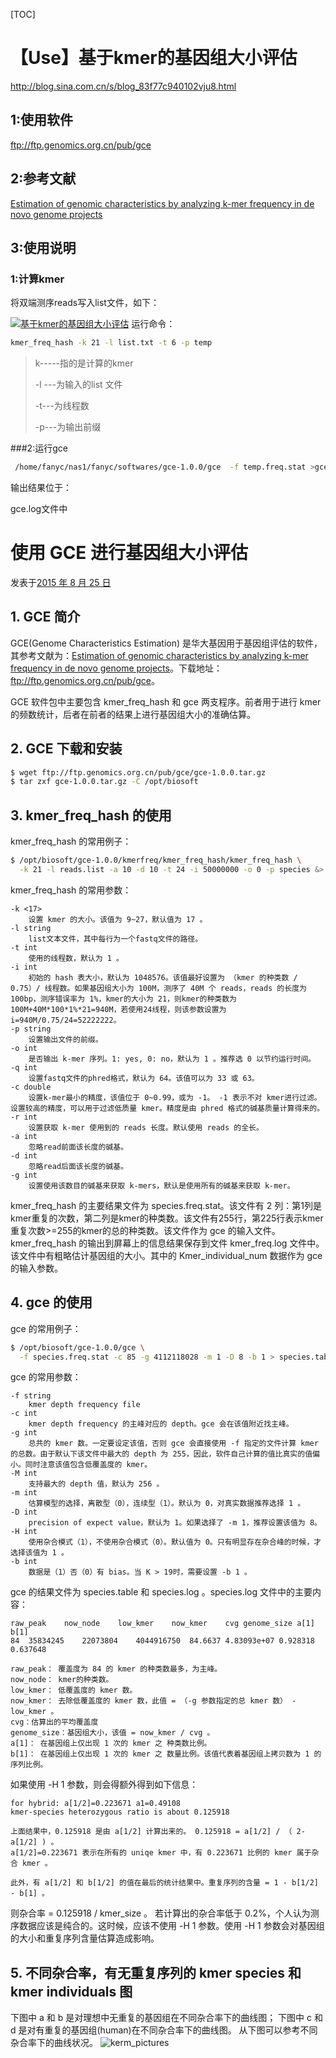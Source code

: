 [TOC]

# 【Use】基于kmer的基因组大小评估

http://blog.sina.com.cn/s/blog_83f77c940102vju8.html

## 1:使用软件

ftp://ftp.genomics.org.cn/pub/gce

## 2:参考文献

[Estimation of genomic characteristics by analyzing k-mer frequency in de novo genome projects](Estimation_of_genomic_characteristics_by_analyzing.pdf)

## 3:使用说明

### 1:计算kmer

将双端测序reads写入list文件，如下：

[![基于kmer的基因组大小评估](http://s2.sinaimg.cn/mw690/002pPRxagy6SUdLHm1ja1&690)](http://photo.blog.sina.com.cn/showpic.html#blogid=83f77c940102vju8&url=http://album.sina.com.cn/pic/002pPRxagy6SUdLHm1ja1)
运行命令：

```bash
kmer_freq_hash -k 21 -l list.txt -t 6 -p temp
```

> k-----指的是计算的kmer
>
> -l ---为输入的list 文件
>
> -t---为线程数
>
> -p---为输出前缀

###2:运行gce

```bash
 /home/fanyc/nas1/fanyc/softwares/gce-1.0.0/gce  -f temp.freq.stat >gce.table 2>gce.log
```

输出结果位于：

gce.log文件中

# 使用 GCE 进行基因组大小评估

发表于[2015 年 8 月 25 日](http://www.chenlianfu.com/?p=2335)

## 1. GCE 简介

GCE(Genome Characteristics Estimation) 是华大基因用于基因组评估的软件，其参考文献为：[Estimation of genomic characteristics by analyzing k-mer frequency in de novo genome projects](http://www.researchgate.net/publication/255722390_Estimation_of_genomic_characteristics_by_analyzing_k-mer_frequency_in_de_novo_genome_projects)。下载地址：<ftp://ftp.genomics.org.cn/pub/gce>。

GCE 软件包中主要包含 kmer_freq_hash 和 gce 两支程序。前者用于进行 kmer 的频数统计，后者在前者的结果上进行基因组大小的准确估算。

## 2. GCE 下载和安装

```bash
$ wget ftp://ftp.genomics.org.cn/pub/gce/gce-1.0.0.tar.gz
$ tar zxf gce-1.0.0.tar.gz -C /opt/biosoft
```

## 3. kmer_freq_hash 的使用

kmer_freq_hash 的常用例子：

```bash
$ /opt/biosoft/gce-1.0.0/kmerfreq/kmer_freq_hash/kmer_freq_hash \
  -k 21 -l reads.list -a 10 -d 10 -t 24 -i 50000000 -o 0 -p species &> kmer_freq.log
```

kmer_freq_hash 的常用参数：

```shell
-k <17>
    设置 kmer 的大小。该值为 9~27，默认值为 17 。
-l string
    list文本文件，其中每行为一个fastq文件的路径。
-t int
    使用的线程数，默认为 1 。
-i int
    初始的 hash 表大小，默认为 1048576。该值最好设置为 （kmer 的种类数 / 0.75）/ 线程数。如果基因组大小为 100M，测序了 40M 个 reads，reads 的长度为 100bp，测序错误率为 1%，kmer的大小为 21，则kmer的种类数为100M+40M*100*1%*21=940M，若使用24线程，则该参数设置为 i=940M/0.75/24=52222222。
-p string
    设置输出文件的前缀。
-o int
    是否输出 k-mer 序列。1: yes, 0: no，默认为 1 。推荐选 0 以节约运行时间。
-q int
    设置fastq文件的phred格式，默认为 64。该值可以为 33 或 63。
-c double
    设置k-mer最小的精度，该值位于 0~0.99，或为 -1。 -1 表示不对 kmer进行过滤。设置较高的精度，可以用于过滤低质量 kmer。精度是由 phred 格式的碱基质量计算得来的。
-r int
    设置获取 k-mer 使用到的 reads 长度。默认使用 reads 的全长。
-a int
    忽略read前面该长度的碱基。
-d int
    忽略read后面该长度的碱基。
-g int
    设置使用该数目的碱基来获取 k-mers，默认是使用所有的碱基来获取 k-mer。
```

kmer_freq_hash 的主要结果文件为 species.freq.stat。该文件有 2 列：第1列是kmer重复的次数，第二列是kmer的种类数。该文件有255行，第225行表示kmer重复次数>=255的kmer的总的种类数。该文件作为 gce 的输入文件。
kmer_freq_hash 的输出到屏幕上的信息结果保存到文件 kmer_freq.log 文件中。该文件中有粗略估计基因组的大小。其中的 Kmer_individual_num 数据作为 gce 的输入参数。

## 4. gce 的使用

gce 的常用例子：

```bash
$ /opt/biosoft/gce-1.0.0/gce \
  -f species.freq.stat -c 85 -g 4112118028 -m 1 -D 8 -b 1 > species.table 2> species.log
```

gce 的常用参数：

```shell
-f string
    kmer depth frequency file
-c int
    kmer depth frequency 的主峰对应的 depth。gce 会在该值附近找主峰。
-g int
    总共的 kmer 数。一定要设定该值，否则 gce 会直接使用 -f 指定的文件计算 kmer 的总数。由于默认下该文件中最大的 depth 为 255，因此，软件自己计算的值比真实的值偏小。同时注意该值包含低覆盖度的 kmer。
-M int
    支持最大的 depth 值，默认为 256 。
-m int
    估算模型的选择，离散型（0），连续型（1）。默认为 0，对真实数据推荐选择 1 。
-D int
    precision of expect value，默认为 1。如果选择了 -m 1，推荐设置该值为 8。
-H int
    使用杂合模式（1），不使用杂合模式（0）。默认值为 0。只有明显存在杂合峰的时候，才选择该值为 1 。
-b int
    数据是（1）否（0）有 bias。当 K > 19时，需要设置 -b 1 。
```

gce 的结果文件为 species.table 和 species.log 。species.log 文件中的主要内容：

```shell
raw_peak	now_node	low_kmer	now_kmer	cvg	genome_size	a[1]	b[1]
84	35834245	22073804	4044916750	84.6637	4.83093e+07	0.928318	0.637648

raw_peak： 覆盖度为 84 的 kmer 的种类数最多，为主峰。
now_node： kmer的种类数。
low_kmer： 低覆盖度的 kmer 数。
now_kmer： 去除低覆盖度的 kmer 数，此值 = （-g 参数指定的总 kmer 数） - low_kmer 。
cvg：估算出的平均覆盖度
genome_size：基因组大小，该值 = now_kmer / cvg 。
a[1]： 在基因组上仅出现 1 次的 kmer 之 种类数比例。
b[1]： 在基因组上仅出现 1 次的 kmer 之 数量比例。该值代表着基因组上拷贝数为 1 的序列比例。
```

如果使用 -H 1 参数，则会得额外得到如下信息：

```shell
for hybrid: a[1/2]=0.223671 a1=0.49108
kmer-species heterozygous ratio is about 0.125918

上面结果中，0.125918 是由 a[1/2] 计算出来的。 0.125918 = a[1/2] / （ 2- a[1/2] ) 。
a[1/2]=0.223671 表示在所有的 uniqe kmer 中，有 0.223671 比例的 kmer 属于杂合 kmer 。

此外，有 a[1/2] 和 b[1/2] 的值在最后的统计结果中。重复序列的含量 = 1 - b[1/2] - b[1] 。
```

则杂合率 = 0.125918 / kmer_size 。 若计算出的杂合率低于 0.2%，个人认为测序数据应该是纯合的。这时候，应该不使用 -H 1 参数。使用 -H 1 参数会对基因组的大小和重复序列含量估算造成影响。

## 5. 不同杂合率，有无重复序列的 kmer species 和 kmer individuals 图

下图中 a 和 b 是对理想中无重复的基因组在不同杂合率下的曲线图；
下图中 c 和 d 是对有重复的基因组(human)在不同杂合率下的曲线图。
从下图可以参考不同杂合率下的曲线状况。
![kerm_pictures](http://www.chenlianfu.com/data/pictures/kmer_picture.png)